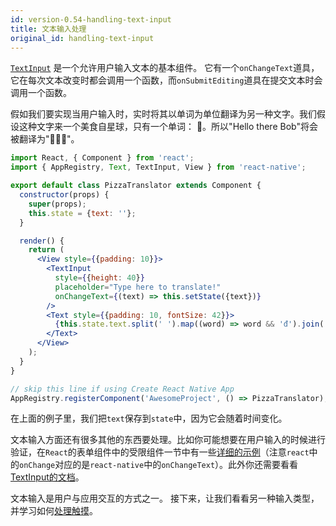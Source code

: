 ```yaml
---
id: version-0.54-handling-text-input
title: 文本输入处理
original_id: handling-text-input
---
```


[`TextInput`](textinput.md#content) 是一个允许用户输入文本的基本组件。 它有一个`onChangeText`道具，它在每次文本改变时都会调用一个函数，而`onSubmitEditing`道具在提交文本时会调用一个函数。

假如我们要实现当用户输入时，实时将其以单词为单位翻译为另一种文字。我们假设这种文字来一个美食自星球，只有一个单词： 🍕。所以"Hello there Bob"将会被翻译为"🍕🍕🍕"。

```jsx
import React, { Component } from 'react';
import { AppRegistry, Text, TextInput, View } from 'react-native';

export default class PizzaTranslator extends Component {
  constructor(props) {
    super(props);
    this.state = {text: ''};
  }

  render() {
    return (
      <View style={{padding: 10}}>
        <TextInput
          style={{height: 40}}
          placeholder="Type here to translate!"
          onChangeText={(text) => this.setState({text})}
        />
        <Text style={{padding: 10, fontSize: 42}}>
          {this.state.text.split(' ').map((word) => word && 'đ').join(' ')}
        </Text>
      </View>
    );
  }
}

// skip this line if using Create React Native App
AppRegistry.registerComponent('AwesomeProject', () => PizzaTranslator);
```

在上面的例子里，我们把`text`保存到`state`中，因为它会随着时间变化。

文本输入方面还有很多其他的东西要处理。比如你可能想要在用户输入的时候进行验证，在`React`的表单组件中的受限组件一节中有一些[详细的示例](https://reactjs.org/docs/forms.html#controlled-components)（注意`react`中的`onChange`对应的是`react-native`中的`onChangeText`）。此外你还需要看看[TextInput的文档](textinput.md)。

文本输入是用户与应用交互的方式之一。 接下来，让我们看看另一种输入类型，并学习如何[处理触摸](handling-touches.md)。